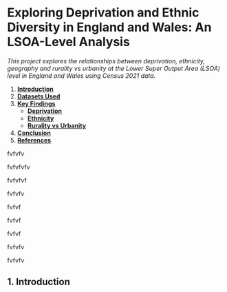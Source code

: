 # Exploring Deprivation and Ethnic Diversity in England and Wales: An LSOA-Level Analysis
*This project explores the relationships between deprivation, ethnicity, geography and rurality vs urbanity at the Lower Super Output Area (LSOA) level in England and Wales using Census 2021 data.*

1. [**Introduction**](#1.-Introduction)
2. [**Datasets Used**](#2.-Datasets-Used)
3. [**Key Findings**](#3.-Key-Findings)
   - [**Deprivation**](#Deprivation)   
   - [**Ethnicity**](#Ethnicity)
   - [**Rurality vs Urbanity**](#Rurality-vs-Urbanity)
4. [**Conclusion**](#4.-Conclusion)
5.  [**References**](#5.-References)

fvfvfv




fvfvfvfv



fvfvfvf


fvfvfv



fvfvf


fvfvf



fvfvf



fvfvfv



fvfvfv
## 1. **Introduction**

